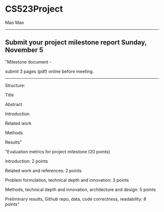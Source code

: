 # CS523Project

Mao Mao

---
## Submit your project milestone report	Sunday, November 5	
"Milestone document - 

submit 3 pages (pdf) online before meeting. 

---
Structure:

Title

Abstract

Introduction

Related work

Methods

Results"

"Evaluation metrics for project milestone (20 points)

Introduction: 2 points

Related work and references: 2 points

Problem formulation, technical depth and innovation: 3 points

Methods, technical depth and innovation, architecture and design: 5 points

Preliminary results, Github repo, data, code correctness, readability: 8 points"
